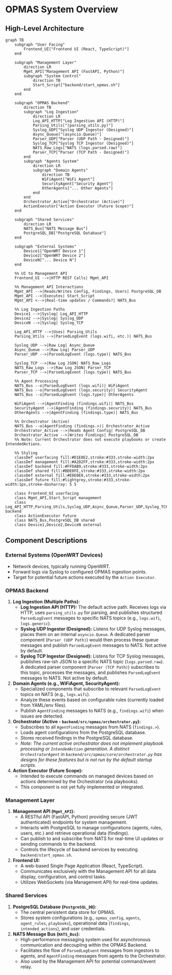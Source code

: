 # OPMAS System Overview

## High-Level Architecture

```mermaid
graph TB
    subgraph "User Facing"
        Frontend_UI["Frontend UI (React, TypeScript)"]
    end

    subgraph "Management Layer"
        direction LR
        Mgmt_API["Management API (FastAPI, Python)"]
        subgraph "System Control"
            direction TB
            Start_Script["backend/start_opmas.sh"]
        end
    end

    subgraph "OPMAS Backend"
        direction TB
        subgraph "Log Ingestion"
            direction LR
            Log_API_HTTP["Log Ingestion API (HTTP)"]
            Parsing_Utils["(parsing_utils.py)"]
            Syslog_UDP["Syslog UDP Ingestor (Designed)"]
            Async_Queue["(asyncio.Queue)"]
            Parser_UDP["Parser (UDP Path - Designed)"]
            Syslog_TCP["Syslog TCP Ingestor (Designed)"]
            NATS_Raw_Logs["NATS (logs.parsed.raw)"]
            Parser_TCP["Parser (TCP Path - Designed)"]
        end
        subgraph "Agents System"
            direction LR
            subgraph "Domain Agents"
                direction TB
                WiFiAgent["WiFi Agent"]
                SecurityAgent["Security Agent"]
                OtherAgents["... Other Agents"]
            end
        end
        Orchestrator_Active["Orchestrator (Active)"]
        ActionExecutor["Action Executor (Future Scope)"]
    end

    subgraph "Shared Services"
        direction LR
        NATS_Bus["NATS Message Bus"]
        PostgreSQL_DB["PostgreSQL Database"]
    end

    subgraph "External Systems"
        Device1["OpenWRT Device 1"]
        Device2["OpenWRT Device 2"]
        DeviceN["... Device N"]
    end

    %% UI to Management API
    Frontend_UI -->|HTTP REST Calls| Mgmt_API

    %% Management API Interactions
    Mgmt_API -->|Reads/Writes Config, Findings, Users| PostgreSQL_DB
    Mgmt_API -->|Executes| Start_Script
    Mgmt_API <-->|Real-time updates / Commands?| NATS_Bus

    %% Log Ingestion Paths
    Device1 -->|Syslog| Log_API_HTTP
    Device2 -->|Syslog| Syslog_UDP
    DeviceN -->|Syslog| Syslog_TCP

    Log_API_HTTP -->|Uses| Parsing_Utils
    Parsing_Utils -->|ParsedLogEvent (logs.wifi, etc.)| NATS_Bus

    Syslog_UDP -->|Raw Log| Async_Queue
    Async_Queue -->|Raw Log| Parser_UDP
    Parser_UDP -->|ParsedLogEvent (logs.type)| NATS_Bus

    Syslog_TCP -->|Raw Log JSON| NATS_Raw_Logs
    NATS_Raw_Logs -->|Raw Log JSON| Parser_TCP
    Parser_TCP -->|ParsedLogEvent (logs.type)| NATS_Bus

    %% Agent Processing
    NATS_Bus --o|ParsedLogEvent (logs.wifi)| WiFiAgent
    NATS_Bus --o|ParsedLogEvent (logs.security)| SecurityAgent
    NATS_Bus --o|ParsedLogEvent (logs.type)| OtherAgents

    WiFiAgent -->|AgentFinding (findings.wifi)| NATS_Bus
    SecurityAgent -->|AgentFinding (findings.security)| NATS_Bus
    OtherAgents -->|AgentFinding (findings.type)| NATS_Bus

    %% Orchestrator (Active)
    NATS_Bus --o|AgentFinding (findings.>)| Orchestrator_Active
    Orchestrator_Active -->|Reads Agent Config| PostgreSQL_DB
    Orchestrator_Active -->|Writes Findings| PostgreSQL_DB
    %% Note: Current Orchestrator does not execute playbooks or create IntendedActions.

    %% Styling
    classDef userfacing fill:#D1E8E2,stroke:#333,stroke-width:2px
    classDef management fill:#A2D2FF,stroke:#333,stroke-width:2px
    classDef backend fill:#FFDAB9,stroke:#333,stroke-width:2px
    classDef shared fill:#BDE0FE,stroke:#333,stroke-width:2px
    classDef external fill:#E0E0E0,stroke:#333,stroke-width:2px
    classDef future fill:#lightgrey,stroke:#333,stroke-width:1px,stroke-dasharray: 5 5

    class Frontend_UI userfacing
    class Mgmt_API,Start_Script management
    class Log_API_HTTP,Parsing_Utils,Syslog_UDP,Async_Queue,Parser_UDP,Syslog_TCP,NATS_Raw_Logs,Parser_TCP,WiFiAgent,SecurityAgent,OtherAgents,Orchestrator_Active backend
    class ActionExecutor future
    class NATS_Bus,PostgreSQL_DB shared
    class Device1,Device2,DeviceN external
```

## Component Descriptions

### External Systems (OpenWRT Devices)
- Network devices, typically running OpenWRT.
- Forward logs via Syslog to configured OPMAS ingestion points.
- Target for potential future actions executed by the `Action Executor`.

### OPMAS Backend
1.  **Log Ingestion (Multiple Paths):**
    *   **Log Ingestion API (HTTP):** The default active path. Receives logs via HTTP, uses `parsing_utils.py` for parsing, and publishes structured `ParsedLogEvent` messages to specific NATS topics (e.g., `logs.wifi`, `logs.generic`).
    *   **Syslog UDP Ingestor (Designed):** Listens for UDP Syslog messages, places them on an internal `asyncio.Queue`. A dedicated parser component (`Parser (UDP Path)`) would then process these queue messages and publish `ParsedLogEvent` messages to NATS. Not active by default.
    *   **Syslog TCP Ingestor (Designed):** Listens for TCP Syslog messages, publishes raw-ish JSON to a specific NATS topic (`logs.parsed.raw`). A dedicated parser component (`Parser (TCP Path)`) subscribes to this topic, processes the messages, and publishes `ParsedLogEvent` messages to NATS. Not active by default.
2.  **Domain Agents (e.g., WiFiAgent, SecurityAgent):**
    *   Specialized components that subscribe to relevant `ParsedLogEvent` topics on NATS (e.g., `logs.wifi`).
    *   Analyze these events based on configurable rules (currently loaded from YAML/env files).
    *   Publish `AgentFinding` messages to NATS (e.g., `findings.wifi`) when issues are detected.
3.  **Orchestrator (Active - `backend/src/opmas/orchestrator.py`):**
    *   Subscribes to all `AgentFinding` messages from NATS (`findings.>`).
    *   Loads agent configurations from the PostgreSQL database.
    *   Stores received findings in the PostgreSQL database.
    *   *Note: The current active orchestrator does not implement playbook processing or `IntendedAction` generation. A distinct `OrchestratorAgent` in `backend/src/opmas/core/orchestrator.py` has designs for these features but is not run by the default startup scripts.*
4.  **Action Executor (Future Scope):**
    *   Intended to execute commands on managed devices based on actions determined by the Orchestrator (via playbooks).
    *   This component is not yet fully implemented or integrated.

### Management Layer
1.  **Management API (`Mgmt_API`):**
    *   A RESTful API (FastAPI, Python) providing secure (JWT authenticated) endpoints for system management.
    *   Interacts with PostgreSQL to manage configurations (agents, rules, users, etc.) and retrieve operational data (findings).
    *   Can publish to and subscribe from NATS for real-time UI updates or sending commands to the backend.
    *   Controls the lifecycle of backend services by executing `backend/start_opmas.sh`.
2.  **Frontend UI:**
    *   A web-based Single Page Application (React, TypeScript).
    *   Communicates exclusively with the Management API for all data display, configuration, and control tasks.
    *   Utilizes WebSockets (via Management API) for real-time updates.

### Shared Services
1.  **PostgreSQL Database (`PostgreSQL_DB`):**
    *   The central persistent data store for OPMAS.
    *   Stores system configurations (e.g., `opmas_config`, `agents`, `agent_rules`, `playbooks`), operational data (`findings`, `intended_actions`), and user credentials.
2.  **NATS Message Bus (`NATS_Bus`):**
    *   High-performance messaging system used for asynchronous communication and decoupling within the OPMAS Backend.
    *   Facilitates the flow of `ParsedLogEvent` messages from ingestors to agents, and `AgentFinding` messages from agents to the Orchestrator.
    *   Also used by the Management API for potential command/event relay.
```
